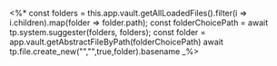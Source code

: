 <%* const folders = this.app.vault.getAllLoadedFiles().filter(i => i.children).map(folder => folder.path); const folderChoicePath = await tp.system.suggester(folders, folders); const folder = app.vault.getAbstractFileByPath(folderChoicePath) await tp.file.create_new("","",true,folder).basename _%>
